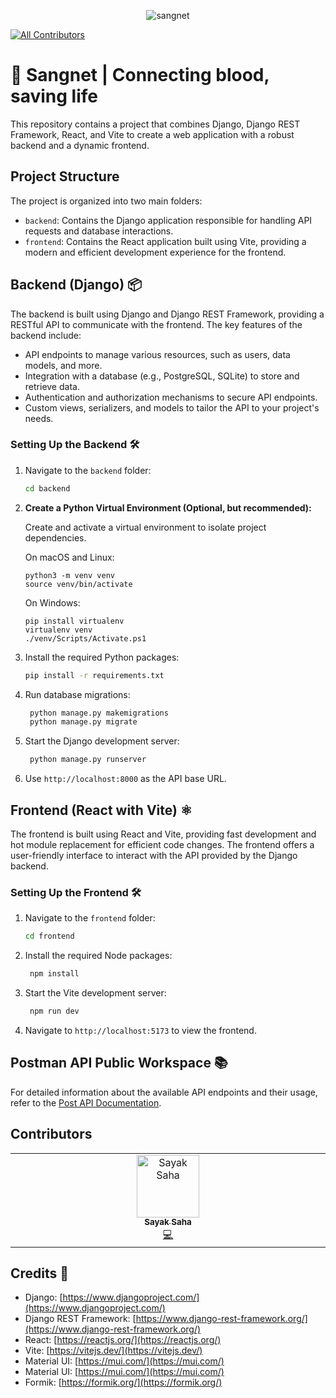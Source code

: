 <p align="center">
    <img src="https://github.com/sayakongit/status-code-sangnet/blob/master/docs/banner.png " alt="sangnet">
</p>

<p align="center">
  <!-- ALL-CONTRIBUTORS-BADGE:START - Do not remove or modify this section -->

[![All Contributors](https://img.shields.io/badge/all_contributors-1-orange.svg?style=flat-square)](#contributors-)

  <!-- ALL-CONTRIBUTORS-BADGE:END -->
</p>

# 🚀 Sangnet | Connecting blood, saving life

This repository contains a project that combines Django, Django REST Framework, React, and Vite to create a web application with a robust backend and a dynamic frontend.

## Project Structure

The project is organized into two main folders:

- `backend`: Contains the Django application responsible for handling API requests and database interactions.
- `frontend`: Contains the React application built using Vite, providing a modern and efficient development experience for the frontend.

## Backend (Django) 📦

The backend is built using Django and Django REST Framework, providing a RESTful API to communicate with the frontend. The key features of the backend include:

- API endpoints to manage various resources, such as users, data models, and more.
- Integration with a database (e.g., PostgreSQL, SQLite) to store and retrieve data.
- Authentication and authorization mechanisms to secure API endpoints.
- Custom views, serializers, and models to tailor the API to your project's needs.

### Setting Up the Backend 🛠️

1. Navigate to the `backend` folder:

   ```bash
   cd backend
   ```

2. **Create a Python Virtual Environment (Optional, but recommended):**

   Create and activate a virtual environment to isolate project dependencies.

   On macOS and Linux:

   ```
   python3 -m venv venv
   source venv/bin/activate
   ```

   On Windows:

   ```
   pip install virtualenv
   virtualenv venv
   ./venv/Scripts/Activate.ps1
   ```

3. Install the required Python packages:

   ```bash
   pip install -r requirements.txt
   ```

4. Run database migrations:
   ```bash
    python manage.py makemigrations
    python manage.py migrate
   ```
5. Start the Django development server:
   ```bash
    python manage.py runserver
   ```
6. Use `http://localhost:8000` as the API base URL.

## Frontend (React with Vite) ⚛️

The frontend is built using React and Vite, providing fast development and hot module replacement for efficient code changes. The frontend offers a user-friendly interface to interact with the API provided by the Django backend.

### Setting Up the Frontend 🛠️

1. Navigate to the `frontend` folder:
   ```bash
   cd frontend
   ```
2. Install the required Node packages:
   ```bash
    npm install
   ```
3. Start the Vite development server:
   ```bash
    npm run dev
   ```
4. Navigate to `http://localhost:5173` to view the frontend.

## Postman API Public Workspace 📚

For detailed information about the available API endpoints and their usage, refer to the [Post API Documentation](https://example.com/api-docs/posts).

## Contributors

<!-- ALL-CONTRIBUTORS-LIST:START - Do not remove or modify this section -->
<!-- prettier-ignore-start -->
<!-- markdownlint-disable -->
<table>
  <tbody>
    <tr>
      <td align="center" valign="top" width="14.28%"><a href="https://sayakongit.github.io/"><img src="https://avatars.githubusercontent.com/u/83216382?v=4?s=100" width="100px;" alt="Sayak Saha"/><br /><sub><b>Sayak Saha</b></sub></a><br /><a href="https://github.com/sayakongit/sangnet/commits?author=sayakongit" title="Code">💻</a></td>
    </tr>
  </tbody>
</table>

<!-- markdownlint-restore -->
<!-- prettier-ignore-end -->

<!-- ALL-CONTRIBUTORS-LIST:END -->
<!-- prettier-ignore-start -->
<!-- markdownlint-disable -->

<!-- markdownlint-restore -->
<!-- prettier-ignore-end -->

<!-- ALL-CONTRIBUTORS-LIST:END -->

## Credits 👏

- Django: [https://www.djangoproject.com/](https://www.djangoproject.com/)
- Django REST Framework: [https://www.django-rest-framework.org/](https://www.django-rest-framework.org/)
- React: [https://reactjs.org/](https://reactjs.org/)
- Vite: [https://vitejs.dev/](https://vitejs.dev/)
- Material UI: [https://mui.com/](https://mui.com/)
- Material UI: [https://mui.com/](https://mui.com/)
- Formik: [https://formik.org/](https://formik.org/)
